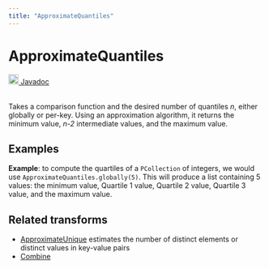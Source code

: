 ```yaml
---
title: "ApproximateQuantiles"
---
```

<!--
Licensed under the Apache License, Version 2.0 (the "License");
you may not use this file except in compliance with the License.
You may obtain a copy of the License at

http://www.apache.org/licenses/LICENSE-2.0

Unless required by applicable law or agreed to in writing, software
distributed under the License is distributed on an "AS IS" BASIS,
WITHOUT WARRANTIES OR CONDITIONS OF ANY KIND, either express or implied.
See the License for the specific language governing permissions and
limitations under the License.
-->
# ApproximateQuantiles
<table align="left">
    <a target="_blank" class="button"
        href="https://beam.apache.org/releases/javadoc/current/index.html?org/apache/beam/sdk/transforms/ApproximateQuantiles.html">
      <img src="https://beam.apache.org/images/logos/sdks/java.png" width="20px" height="20px"
           alt="Javadoc" />
     Javadoc
    </a>
</table>
<br><br>

Takes a comparison function and the desired number of quantiles *n*, either
globally or per-key. Using an approximation algorithm, it returns the
minimum value, *n-2* intermediate values, and the maximum value.

## Examples
**Example**: to compute the quartiles of a `PCollection` of integers, we
would use `ApproximateQuantiles.globally(5)`. This will produce a list
containing 5 values: the minimum value, Quartile 1 value, Quartile 2
value, Quartile 3 value, and the maximum value.

## Related transforms
* [ApproximateUnique](/documentation/transforms/java/aggregation/approximateunique)
  estimates the number of distinct elements or distinct values in key-value pairs
* [Combine](/documentation/transforms/java/aggregation/combine)
